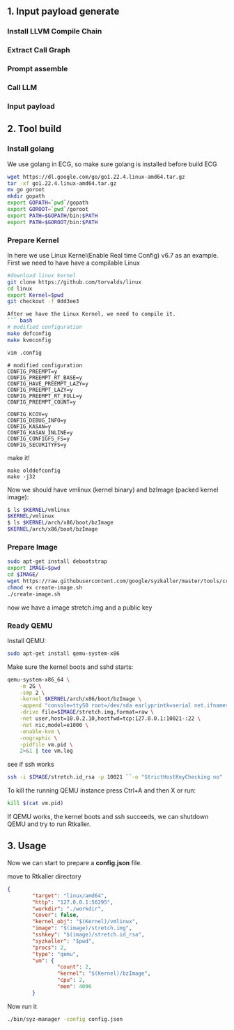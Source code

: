 ## 1. Input payload generate

### Install LLVM Compile Chain 


### Extract Call Graph


### Prompt assemble


### Call LLM 


### Input payload 


## 2. Tool build

### Install golang
We use golang in ECG, so make sure golang is installed before build ECG
``` bash
wget https://dl.google.com/go/go1.22.4.linux-amd64.tar.gz
tar -xf go1.22.4.linux-amd64.tar.gz
mv go goroot
mkdir gopath
export GOPATH=`pwd`/gopath
export GOROOT=`pwd`/goroot
export PATH=$GOPATH/bin:$PATH
export PATH=$GOROOT/bin:$PATH
```

### Prepare Kernel
In here we use Linux Kernel(Enable Real time Config) v6.7 as an example.
First we need to have have a compilable Linux
```bash
#download linux kernel 
git clone https://github.com/torvalds/linux
cd linux
export Kernel=$pwd
git checkout -f 0dd3ee3

After we have the Linux Kernel, we need to compile it.
``` bash
# modified configuration
make defconfig  
make kvmconfig

vim .config
```

``` vim
# modified configuration
CONFIG_PREEMPT=y
CONFIG_PREEMPT_RT_BASE=y
CONFIG_HAVE_PREEMPT_LAZY=y
CONFIG_PREEMPT_LAZY=y
CONFIG_PREEMPT_RT_FULL=y
CONFIG_PREEMPT_COUNT=y

CONFIG_KCOV=y 
CONFIG_DEBUG_INFO=y 
CONFIG_KASAN=y
CONFIG_KASAN_INLINE=y 
CONFIG_CONFIGFS_FS=y
CONFIG_SECURITYFS=y
```

make it!
```
make olddefconfig
make -j32
```

Now we should have vmlinux (kernel binary) and bzImage (packed kernel image):
```bash
$ ls $KERNEL/vmlinux
$KERNEL/vmlinux
$ ls $KERNEL/arch/x86/boot/bzImage
$KERNEL/arch/x86/boot/bzImage
```

### Prepare Image
 
```bash 
sudo apt-get install debootstrap 
export IMAGE=$pwd
cd $IMAGE/
wget https://raw.githubusercontent.com/google/syzkaller/master/tools/create-image.sh -O create-image.sh
chmod +x create-image.sh
./create-image.sh
```
now we have a image stretch.img and a public key


### Ready QEMU
Install QEMU:
``` bash
sudo apt-get install qemu-system-x86
```
Make sure the kernel boots and sshd starts:
``` bash 
qemu-system-x86_64 \
	-m 2G \
	-smp 2 \
	-kernel $KERNEL/arch/x86/boot/bzImage \
	-append "console=ttyS0 root=/dev/sda earlyprintk=serial net.ifnames=0" \
	-drive file=$IMAGE/stretch.img,format=raw \
	-net user,host=10.0.2.10,hostfwd=tcp:127.0.0.1:10021-:22 \
	-net nic,model=e1000 \
	-enable-kvm \
	-nographic \
	-pidfile vm.pid \
	2>&1 | tee vm.log
```
see if ssh works
``` bash 
ssh -i $IMAGE/stretch.id_rsa -p 10021 ``-o "StrictHostKeyChecking no" 
```

To kill the running QEMU instance press Ctrl+A and then X or run:
``` bash
kill $(cat vm.pid)
```
If QEMU works, the kernel boots and ssh succeeds, we can shutdown QEMU and try to run Rtkaller.

## 3. Usage

Now we can start to 
prepare a __config.json__ file.

move to Rtkaller directory

``` json 
{
        "target": "linux/amd64",
        "http": "127.0.0.1:56295",
        "workdir": "./workdir",
        "cover": false,
        "kernel_obj": "$(Kernel)/vmlinux",
        "image": "$(image)/stretch.img",
        "sshkey": "$(image)/stretch.id_rsa",
        "syzkaller": "$pwd",
        "procs": 2,
        "type": "qemu",
        "vm": {
                "count": 2,
                "kernel": "$(Kernel)/bzImage",
                "cpu": 2,
                "mem": 4096
        }


```

Now run it

``` bash
./bin/syz-manager -config config.json
```